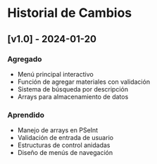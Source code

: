 # Historial de Cambios

## [v1.0] - 2024-01-20
### Agregado
- Menú principal interactivo
- Función de agregar materiales con validación
- Sistema de búsqueda por descripción
- Arrays para almacenamiento de datos

### Aprendido
- Manejo de arrays en PSeInt
- Validación de entrada de usuario
- Estructuras de control anidadas
- Diseño de menús de navegación
